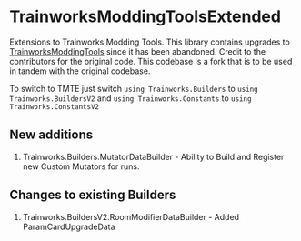 # TrainworksModdingToolsExtended
Extensions to Trainworks Modding Tools. This library contains upgrades to [TrainworksModdingTools](https://github.com/KittenAqua/TrainworksModdingTools) since it has been abandoned. Credit to the contributors for the original code. This codebase is a fork that is to be used in tandem with the original codebase.

To switch to TMTE just switch `using Trainworks.Builders` to `using Trainworks.BuildersV2` and `using Trainworks.Constants` to `using Trainworks.ConstantsV2`

## New additions

1. Trainworks.Builders.MutatorDataBuilder - Ability to Build and Register new Custom Mutators for runs.

## Changes to existing Builders

1. Trainworks.BuildersV2.RoomModifierDataBuilder - Added ParamCardUpgradeData
